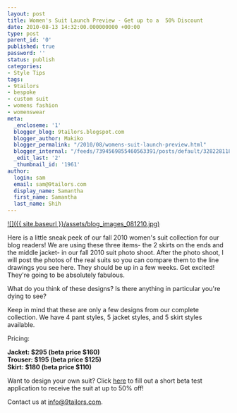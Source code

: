 ```yaml
---
layout: post
title: Women's Suit Launch Preview - Get up to a  50% Discount
date: 2010-08-13 14:32:00.000000000 +00:00
type: post
parent_id: '0'
published: true
password: ''
status: publish
categories:
- Style Tips
tags:
- 9tailors
- bespoke
- custom suit
- womens fashion
- womenswear
meta:
  _encloseme: '1'
  blogger_blog: 9tailors.blogspot.com
  blogger_author: Makiko
  blogger_permalink: "/2010/08/womens-suit-launch-preview.html"
  blogger_internal: "/feeds/7394569855460563391/posts/default/3282281187811613748"
  _edit_last: '2'
  _thumbnail_id: '1961'
author:
  login: sam
  email: sam@9tailors.com
  display_name: Samantha
  first_name: Samantha
  last_name: Shih
---
```

[![]({{ site.baseurl }}/assets/blog_images_081210.jpg)](http://1.bp.blogspot.com/_20LDsLnO2rk/TGVX1cuQUbI/AAAAAAAABBE/NiKzjzPwdek/s1600/blog_images_081210.jpg)  

Here is a little sneak peek of our fall 2010 women's suit collection for our blog readers! We are using these three items- the 2 skirts on the ends and the middle jacket- in our fall 2010 suit photo shoot. After the photo shoot, I will post the photos of the real suits so you can compare them to the line drawings you see here. They should be up in a few weeks. Get excited! They're going to be absolutely fabulous.  

What do you think of these designs? Is there anything in particular you're dying to see?

Keep in mind that these are only a few designs from our complete collection. We have 4 pant styles, 5 jacket styles, and 5 skirt styles available.  
  
Pricing:

**Jacket: $295 (beta price $160)**  
**Trouser: $195 (beta price $125)**  
**Skirt: $180 (beta price $110)**

Want to design your own suit? Click [here](https://spreadsheets.google.com/viewform?hl=en&formkey=dHV2QVp1M3ozbUx3V3JZYk9lRnRoRUE6MA#gid=0) to fill out a short beta test application to receive the suit at up to 50% off!

Contact us at info@9tailors.com.